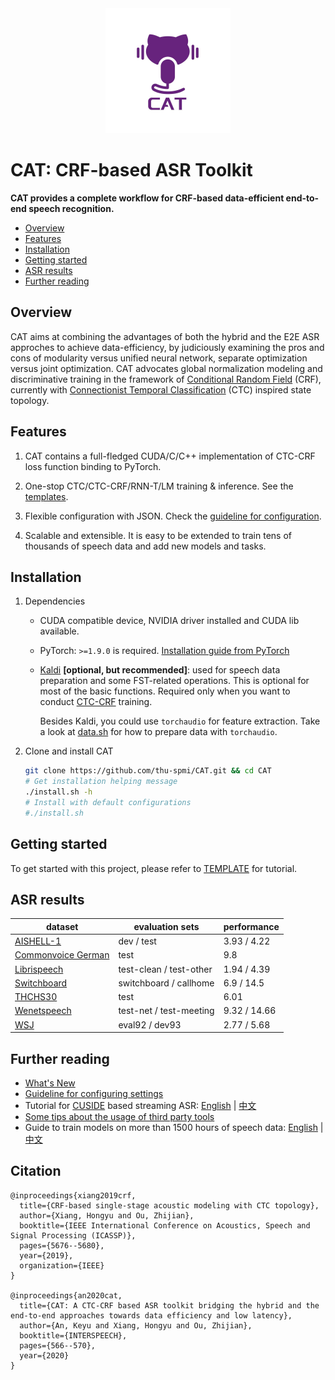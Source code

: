 <div align="center"><img src="./assets/logo.png" width=200></div>

# CAT: CRF-based ASR Toolkit
**CAT provides a complete workflow for CRF-based data-efficient end-to-end speech recognition.**

- [Overview](#overview)
- [Features](#features)
- [Installation](#installation)
- [Getting started](#getting-started)
- [ASR results](#asr-results)
- [Further reading](#further-reading)

## Overview

CAT aims at combining the advantages of both the hybrid and the E2E ASR approches to achieve data-efficiency, by judiciously examining the pros and cons of modularity versus unified neural network, separate optimization versus joint optimization. CAT advocates global normalization modeling and discriminative training in the framework of [Conditional Random Field](https://en.wikipedia.org/wiki/Conditional_random_field) (CRF), currently with [Connectionist Temporal Classification](https://mediatum.ub.tum.de/doc/1292048/file.pdf) (CTC) inspired state topology.


## Features

1. CAT contains a full-fledged CUDA/C/C++ implementation of CTC-CRF loss function binding to PyTorch.

2. One-stop CTC/CTC-CRF/RNN-T/LM training & inference. See the [templates](egs/TEMPLATE).

3. Flexible configuration with JSON. Check the [guideline for configuration](docs/configure_guide.md).

4. Scalable and extensible. It is easy to be extended to train tens of thousands of speech data and add new models and tasks.


## Installation

1. Dependencies

   - CUDA compatible device, NVIDIA driver installed and CUDA lib available.
   - PyTorch: `>=1.9.0` is required. [Installation guide from PyTorch](https://pytorch.org/get-started/locally/#start-locally)
   - [Kaldi](https://github.com/kaldi-asr/kaldi) **\[optional, but recommended\]**: used for speech data preparation and some FST-related operations. This is optional for most of the basic functions. Required only when you want to conduct [CTC-CRF](egs/TEMPLATE/exp/asr-ctc-crf) training.
      
      Besides Kaldi, you could use `torchaudio` for feature extraction. Take a look at [data.sh](egs/aishell/local/data.sh) for how to prepare data with `torchaudio`.

2. Clone and install CAT

   ```bash
   git clone https://github.com/thu-spmi/CAT.git && cd CAT
   # Get installation helping message
   ./install.sh -h
   # Install with default configurations
   #./install.sh
   ```

## Getting started

To get started with this project, please refer to [TEMPLATE](egs/TEMPLATE/README.md) for tutorial.


## ASR results

| dataset                                                                                                                | evaluation sets         | performance  |
| ---------------------------------------------------------------------------------------------------------------------- | ----------------------- | ------------ |
| [AISHELL-1](egs/aishell#result)                                                                                        | dev / test              | 3.93 / 4.22  |
| [Commonvoice German](https://github.com/thu-spmi/CAT/blob/v2/egs/commonvoice/RESULT.md#conformertransformer-rescoring) | test                    | 9.8          |
| [Librispeech](egs/libri#result)                                                                                        | test-clean / test-other | 1.94 / 4.39  |
| [Switchboard](https://github.com/thu-spmi/CAT/blob/v2/egs/swbd/RESULT.md#conformertransformer-rescoring)               | switchboard / callhome  | 6.9 / 14.5   |
| [THCHS30](https://github.com/thu-spmi/CAT/blob/v2/egs/thchs30/RESULT.md#vgg-blstm)                                     | test                    | 6.01         |
| [Wenetspeech](egs/wenetspeech#result)                                                                                  | test-net / test-meeting | 9.32 / 14.66 |
| [WSJ](egs/wsj/RESULT.md)                                                                                               | eval92 / dev93          | 2.77 / 5.68  |

## Further reading

- [What's New](docs/whatsnew.md)
- [Guideline for configuring settings](docs/configure_guide.md)
- Tutorial for [CUSIDE](https://arxiv.org/abs/2203.16758) based streaming ASR: [English](docs/cuside.md) | [中文](docs/cuside_ch.md)
- [Some tips about the usage of third party tools](docs/guide_for_third_party_tools.md)
- Guide to train models on more than 1500 hours of speech data: [English](docs/how_to_prepare_large_dataset.md) | [中文](docs/how_to_prepare_large_dataset_ch.md)

## Citation

```
@inproceedings{xiang2019crf,
  title={CRF-based single-stage acoustic modeling with CTC topology},
  author={Xiang, Hongyu and Ou, Zhijian},
  booktitle={IEEE International Conference on Acoustics, Speech and Signal Processing (ICASSP)},
  pages={5676--5680},
  year={2019},
  organization={IEEE}
}

@inproceedings{an2020cat,
  title={CAT: A CTC-CRF based ASR toolkit bridging the hybrid and the end-to-end approaches towards data efficiency and low latency},
  author={An, Keyu and Xiang, Hongyu and Ou, Zhijian},
  booktitle={INTERSPEECH},
  pages={566--570},
  year={2020}
}
```
